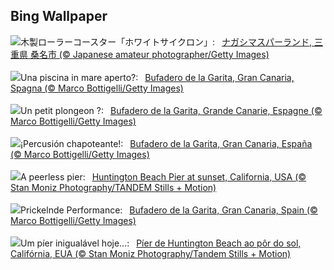 ## Bing Wallpaper
![](https://www.bing.com/th?id=OHR.JapanRollerCoaster_JA-JP5324856123_UHD.jpg&w=1000)木製ローラーコースター「ホワイトサイクロン」:&nbsp;&ensp;[ナガシマスパーランド, 三重県 桑名市 (© Japanese amateur photographer/Getty Images)](https://www.bing.com/th?id=OHR.JapanRollerCoaster_JA-JP5324856123_UHD.jpg)
<br><br/>
![](https://www.bing.com/th?id=OHR.RegataSanGines_IT-IT5321961611_UHD.jpg&w=1000)Una piscina in mare aperto?:&nbsp;&ensp;[Bufadero de la Garita, Gran Canaria, Spagna (© Marco Bottigelli/Getty Images)](https://www.bing.com/th?id=OHR.RegataSanGines_IT-IT5321961611_UHD.jpg)
<br><br/>
![](https://www.bing.com/th?id=OHR.RegataSanGines_FR-FR9512852239_UHD.jpg&w=1000)Un petit plongeon ?:&nbsp;&ensp;[Bufadero de la Garita, Grande Canarie, Espagne (© Marco Bottigelli/Getty Images)](https://www.bing.com/th?id=OHR.RegataSanGines_FR-FR9512852239_UHD.jpg)
<br><br/>
![](https://www.bing.com/th?id=OHR.RegataSanGines_ES-ES7871203072_UHD.jpg&w=1000)¡Percusión chapoteante!:&nbsp;&ensp;[Bufadero de la Garita, Gran Canaria, España (© Marco Bottigelli/Getty Images)](https://www.bing.com/th?id=OHR.RegataSanGines_ES-ES7871203072_UHD.jpg)
<br><br/>
![](https://www.bing.com/th?id=OHR.HuntingtonBeach_EN-GB8055727268_UHD.jpg&w=1000)A peerless pier:&nbsp;&ensp;[Huntington Beach Pier at sunset, California, USA (© Stan Moniz Photography/TANDEM Stills + Motion)](https://www.bing.com/th?id=OHR.HuntingtonBeach_EN-GB8055727268_UHD.jpg)
<br><br/>
![](https://www.bing.com/th?id=OHR.RegataSanGines_DE-DE4289172038_UHD.jpg&w=1000)Prickelnde Performance:&nbsp;&ensp;[Bufadero de la Garita, Gran Canaria, Spain (© Marco Bottigelli/Getty Images)](https://www.bing.com/th?id=OHR.RegataSanGines_DE-DE4289172038_UHD.jpg)
<br><br/>
![](https://www.bing.com/th?id=OHR.HuntingtonBeach_PT-BR8909327744_UHD.jpg&w=1000)Um píer inigualável hoje...:&nbsp;&ensp;[Píer de Huntington Beach ao pôr do sol, Califórnia, EUA (© Stan Moniz Photography/Tandem Stills + Motion)](https://www.bing.com/th?id=OHR.HuntingtonBeach_PT-BR8909327744_UHD.jpg)
<br><br/>

